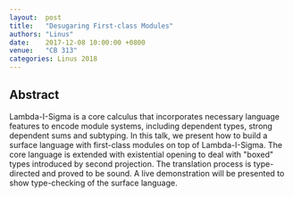 ```yaml
---
layout:  post
title:   "Desugaring First-class Modules"
authors: "Linus"
date:    2017-12-08 10:00:00 +0800
venue:   "CB 313"
categories: Linus 2018
---
```

## Abstract
Lambda-I-Sigma is a core calculus that incorporates necessary language
features to encode module systems, including dependent types, strong
dependent sums and subtyping. In this talk, we present how to build a
surface language with first-class modules on top of
Lambda-I-Sigma. The core language is extended with existential opening
to deal with "boxed" types introduced by second projection. The
translation process is type-directed and proved to be sound. A live
demonstration will be presented to show type-checking of the surface
language.
